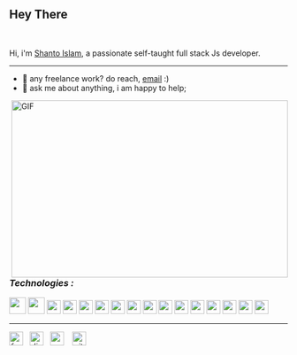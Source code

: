 <h2 >Hey There</h2> 

<br />

Hi, i'm [Shanto Islam](), a passionate self-taught full stack Js developer. 
<hr>

- 💼 any freelance work? do reach, [email](mailto:ishanto412@gmail.com) :)
- 💬 ask me about anything, i am happy to help;
<img align="right" alt="GIF" src="https://raw.githubusercontent.com/shantoislam6/shantoislam6/main/code.gif" width="500" height="320" />
<h2></h2>
<h3><em>Technologies :  <em/></h3>  

<code><img height="30" src="https://raw.githubusercontent.com/shantoislam6/raw_static/main/html.svg"></code>
<code><img height="30" src="https://raw.githubusercontent.com/shantoislam6/raw_static/main/css.svg"></code>
<code><img height="25" src="https://raw.githubusercontent.com/shantoislam6/raw_static/main/sass.svg"></code>
<code><img height="25" src="https://raw.githubusercontent.com/shantoislam6/raw_static/main/javascript.svg"></code>
<code><img height="25" src="https://raw.githubusercontent.com/shantoislam6/raw_static/main/typescript.svg"></code>
<code><img height="25" src="https://raw.githubusercontent.com/shantoislam6/raw_static/main/react.svg"></code>
<code><img height="25" src="https://raw.githubusercontent.com/shantoislam6/raw_static/main/vuejs.svg"></code>
<code><img height="25" src="https://raw.githubusercontent.com/shantoislam6/raw_static/main/redux.svg"></code>
<code><img height="25" src="https://raw.githubusercontent.com/shantoislam6/raw_static/main/firebase.svg"></code>
<code><img height="25" src="https://raw.githubusercontent.com/shantoislam6/raw_static/main/nodejs.svg"></code>
<code><img height="25" src="https://raw.githubusercontent.com/shantoislam6/raw_static/main/express.svg"></code>
<code><img height="25" src="https://raw.githubusercontent.com/shantoislam6/raw_static/main/graphql.svg"></code>
<code><img height="25" src="https://raw.githubusercontent.com/shantoislam6/raw_static/main/mysql.svg"></code>
<code><img bg="red" height="25" src="https://raw.githubusercontent.com/shantoislam6/raw_static/main/mongodb.svg"></code>
<code><img height="25" src="https://raw.githubusercontent.com/shantoislam6/raw_static/main/git.svg"></code>
<code><img height="25" src="https://raw.githubusercontent.com/shantoislam6/raw_static/main/webpack.svg"></code>

<hr/>



<a href="https://www.facebook.com/profile.php?id=100079545008045/" ><img width="25" src="https://raw.githubusercontent.com/shantoislam6/raw_static/main/fb.svg" alt="facebook"></a>&nbsp;&nbsp;
<a href="https://discord.gg/MGJshmpj" ><img width="25" src="https://raw.githubusercontent.com/shantoislam6/raw_static/main/discord.svg" alt="discord"></a>&nbsp;&nbsp;
<a href="https://codepen.io/shantoislam6/" ><img width="25" src="https://raw.githubusercontent.com/shantoislam6/raw_static/main/codepen.svg" alt="codepen"></a>
&nbsp;&nbsp;
<a href="https://github.com/shantoislam6/" ><img width="25" src="https://raw.githubusercontent.com/shantoislam6/raw_static/main/github.svg" alt="github"></a>

